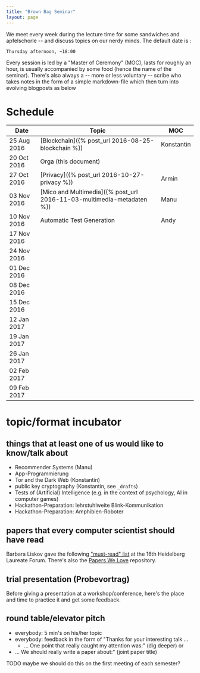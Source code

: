 ```yaml
---
title: "Brown Bag Seminar"
layout: page
---
```


We meet every week during the lecture time for some sandwiches and
apfelschorle -- and discuss topics on our nerdy minds. The default
date is :

    Thursday afternoon, ~18:00

Every session is led by a "Master of Ceremony" (MOC), lasts for
roughly an hour, is usually accompanied by some food (hence the name
of the seminar). There's also always a -- more or less voluntary --
scribe who takes notes in the form of a simple markdown-file which
then turn into evolving blogposts as below

# Schedule

| Date        | Topic                                                                       | MOC        |
| ---------   | -----                                                                       | ---        |
| 25 Aug 2016 | [Blockchain]({% post_url 2016-08-25-blockchain %})                    | Konstantin |
| 20 Oct 2016 | Orga (this document)                                                        |            |
| 27 Oct 2016 | [Privacy]({% post_url 2016-10-27-privacy %})                          | Armin      |
| 03 Nov 2016 | [Mico and Multimedia]({% post_url 2016-11-03-multimedia-metadaten %}) | Manu       |
| 10 Nov 2016 | Automatic Test Generation | Andy |
| 17 Nov 2016 |                                                                             |            |
| 24 Nov 2016 |                                                                             |            |
| 01 Dec 2016 |                                                                             |            |
| 08 Dec 2016 |                                                                             |            |
| 15 Dec 2016 |                                                                             |            |
| 12 Jan 2017 |                                                                             |            |
| 19 Jan 2017 |                                                                             |            |
| 26 Jan 2017 |                                                                             |            |
| 02 Feb 2017 |                                                                             |            |
| 09 Feb 2017 |                                                                             |            |

# topic/format incubator

## things that at least one of us would like to know/talk about

- Recommender Systems (Manu)
- App-Programmierung
- Tor and the Dark Web (Konstantin)
- public key cryptography (Konstantin, see `_drafts`)
- Tests of (Artificial) Intelligence (e.g. in the context of
  psychology, AI in computer games)
- Hackathon-Preparation: lehrstuhlweite Blink-Kommunikation
- Hackathon-Preparation: Amphibien-Roboter

## papers that every computer scientist should have read

Barbara Liskov gave the following ["must-read" list](http://jpirker.com/hlf16-liskovs-reading-list-for-computer-scientists/) at the 16th
Heidelberg Laureate Forum. There's also the
[Papers We Love](http://paperswelove.org/) repository.




## trial presentation (Probevortrag)

Before giving a presentation at a workshop/conference, here's the
place and time to practice it and get some feedback.

## round table/elevator pitch

- everybody: 5 min's on his/her topic
- everybody: feedback in the form of "Thanks for your interesting
  talk ...
  - ... One point that really caught my attention was:" (dig deeper)
 or
 - ... We should really write a paper about:" (joint paper title)

 TODO maybe we should do this on the first meeting of each semester?
